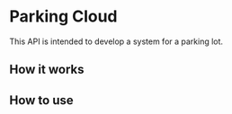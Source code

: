 <h1>Parking Cloud</h1>

<p>This API is intended to develop a system for a parking lot.</p>

<h2>How it works</h2>

<p></p>

<h2>How to use</h2>

